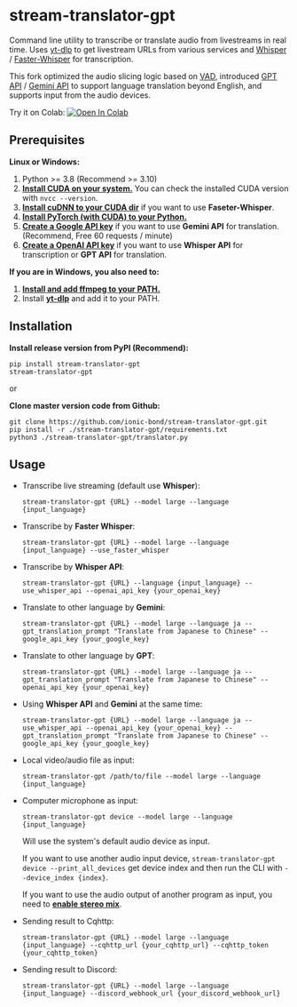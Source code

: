 # stream-translator-gpt

Command line utility to transcribe or translate audio from livestreams in real time. Uses [yt-dlp](https://github.com/yt-dlp/yt-dlp) to 
get livestream URLs from various services and [Whisper](https://github.com/openai/whisper) / [Faster-Whisper](https://github.com/SYSTRAN/faster-whisper) for transcription.

This fork optimized the audio slicing logic based on [VAD](https://github.com/snakers4/silero-vad), 
introduced [GPT API](https://platform.openai.com/api-keys) / [Gemini API](https://aistudio.google.com/app/apikey) to support language translation beyond English, and supports input from the audio devices.

Try it on Colab: [![Open In Colab](https://colab.research.google.com/assets/colab-badge.svg)](https://colab.research.google.com/github/ionic-bond/stream-translator-gpt/blob/main/stream_translator.ipynb)

## Prerequisites

**Linux or Windows:**

1. Python >= 3.8 (Recommend >= 3.10)
2. [**Install CUDA on your system.**](https://developer.nvidia.com/cuda-downloads) You can check the installed CUDA version with ```nvcc --version```.
3. [**Install cuDNN to your CUDA dir**](https://developer.nvidia.com/cuda-downloads) if you want to use **Faseter-Whisper**.
4. [**Install PyTorch (with CUDA) to your Python.**](https://pytorch.org/get-started/locally/)
5. [**Create a Google API key**](https://aistudio.google.com/app/apikey) if you want to use **Gemini API** for translation. (Recommend, Free 60 requests / minute)
6. [**Create a OpenAI API key**](https://platform.openai.com/api-keys) if you want to use **Whisper API** for transcription or **GPT API** for translation.

**If you are in Windows, you also need to:**

1. [**Install and add ffmpeg to your PATH.**](https://www.thewindowsclub.com/how-to-install-ffmpeg-on-windows-10#:~:text=Click%20New%20and%20type%20the,Click%20OK%20to%20apply%20changes.)
2. Install [**yt-dlp**](https://github.com/yt-dlp/yt-dlp) and add it to your PATH.

## Installation

**Install release version from PyPI (Recommend):**

```
pip install stream-translator-gpt
stream-translator-gpt
```

or

**Clone master version code from Github:**

```
git clone https://github.com/ionic-bond/stream-translator-gpt.git
pip install -r ./stream-translator-gpt/requirements.txt
python3 ./stream-translator-gpt/translator.py
```

## Usage

- Transcribe live streaming (default use **Whisper**):

    ```stream-translator-gpt {URL} --model large --language {input_language}```

- Transcribe by **Faster Whisper**:

    ```stream-translator-gpt {URL} --model large --language {input_language} --use_faster_whisper```

- Transcribe by **Whisper API**:

    ```stream-translator-gpt {URL} --language {input_language} --use_whisper_api --openai_api_key {your_openai_key}```

- Translate to other language by **Gemini**:

    ```stream-translator-gpt {URL} --model large --language ja --gpt_translation_prompt "Translate from Japanese to Chinese" --google_api_key {your_google_key}```

- Translate to other language by **GPT**:

    ```stream-translator-gpt {URL} --model large --language ja --gpt_translation_prompt "Translate from Japanese to Chinese" --openai_api_key {your_openai_key}```

- Using **Whisper API** and **Gemini** at the same time:

    ```stream-translator-gpt {URL} --model large --language ja --use_whisper_api --openai_api_key {your_openai_key} --gpt_translation_prompt "Translate from Japanese to Chinese" --google_api_key {your_google_key}```

- Local video/audio file as input:

    ```stream-translator-gpt /path/to/file --model large --language {input_language}```

- Computer microphone as input:

    ```stream-translator-gpt device --model large --language {input_language}```
    
    Will use the system's default audio device as input.

    If you want to use another audio input device, `stream-translator-gpt device --print_all_devices` get device index and then run the CLI with `--device_index {index}`.

    If you want to use the audio output of another program as input, you need to [**enable stereo mix**](https://www.howtogeek.com/39532/how-to-enable-stereo-mix-in-windows-7-to-record-audio/).

- Sending result to Cqhttp:

    ```stream-translator-gpt {URL} --model large --language {input_language} --cqhttp_url {your_cqhttp_url} --cqhttp_token {your_cqhttp_token}```

- Sending result to Discord:

    ```stream-translator-gpt {URL} --model large --language {input_language} --discord_webhook_url {your_discord_webhook_url}```

